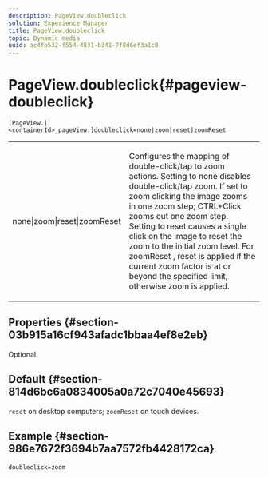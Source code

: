 ```yaml
---
description: PageView.doubleclick
solution: Experience Manager
title: PageView.doubleclick
topic: Dynamic media
uuid: ac4fb532-f554-4831-b341-7f8d6ef3a1c0
---
```


# PageView.doubleclick{#pageview-doubleclick}

 `[PageView.|<containerId>_pageView.]doubleclick=none|zoom|reset|zoomReset`

<table id="table_942C8BDBDE1B441596987E9E971202E7"> 
 <tbody> 
  <tr> 
   <td colname="col1"> <p> <span class="codeph"> none|zoom|reset|zoomReset </span> </p> </td> 
   <td colname="col2"> <p> Configures the mapping of double-click/tap to zoom actions. Setting to <span class="codeph"> none </span> disables double-click/tap zoom. If set to <span class="codeph"> zoom </span> clicking the image zooms in one zoom step; CTRL+Click zooms out one zoom step. Setting to <span class="codeph"> reset </span> causes a single click on the image to reset the zoom to the initial zoom level. For <span class="codeph"> zoomReset </span>, reset is applied if the current zoom factor is at or beyond the specified limit, otherwise zoom is applied. </p> </td> 
  </tr> 
 </tbody> 
</table>

## Properties {#section-03b915a16cf943afadc1bbaa4ef8e2eb}

Optional.

## Default {#section-814d6bc6a0834005a0a72c7040e45693}

`reset` on desktop computers; `zoomReset` on touch devices.

## Example {#section-986e7672f3694b7aa7572fb4428172ca}

`doubleclick=zoom` 
